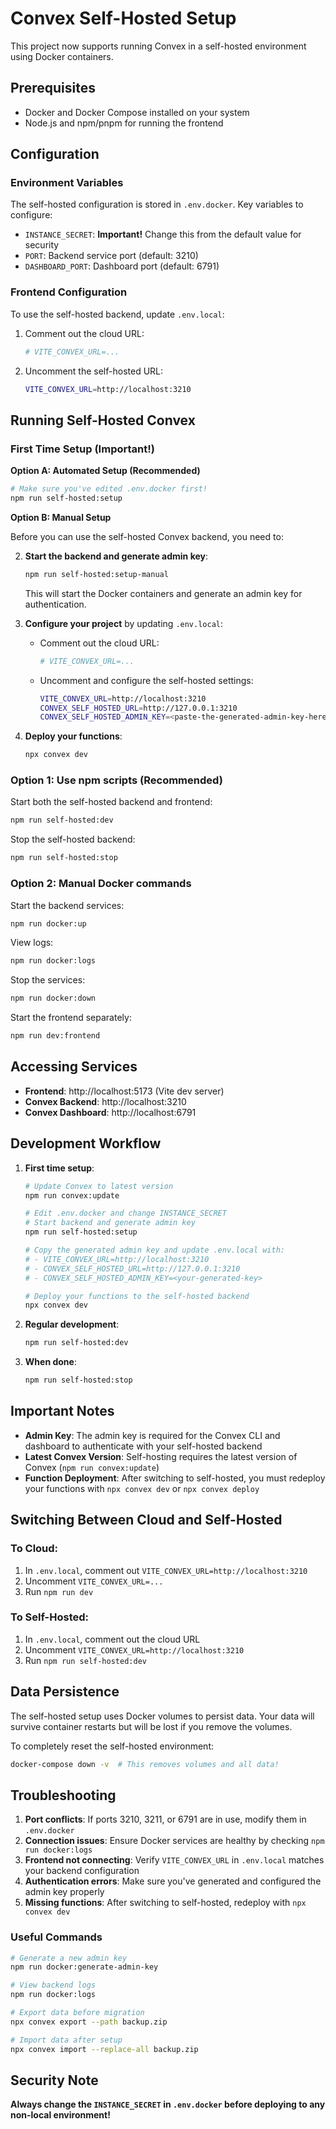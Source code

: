 # Convex Self-Hosted Setup

This project now supports running Convex in a self-hosted environment using Docker containers.

## Prerequisites

- Docker and Docker Compose installed on your system
- Node.js and npm/pnpm for running the frontend

## Configuration

### Environment Variables

The self-hosted configuration is stored in `.env.docker`. Key variables to configure:

- `INSTANCE_SECRET`: **Important!** Change this from the default value for security
- `PORT`: Backend service port (default: 3210)
- `DASHBOARD_PORT`: Dashboard port (default: 6791)

### Frontend Configuration

To use the self-hosted backend, update `.env.local`:

1. Comment out the cloud URL:

   ```bash
   # VITE_CONVEX_URL=...
   ```

2. Uncomment the self-hosted URL:
   ```bash
   VITE_CONVEX_URL=http://localhost:3210
   ```

## Running Self-Hosted Convex

### First Time Setup (Important!)

**Option A: Automated Setup (Recommended)**

```bash
# Make sure you've edited .env.docker first!
npm run self-hosted:setup
```

**Option B: Manual Setup**

Before you can use the self-hosted Convex backend, you need to:

2. **Start the backend and generate admin key**:

   ```bash
   npm run self-hosted:setup-manual
   ```

   This will start the Docker containers and generate an admin key for authentication.

3. **Configure your project** by updating `.env.local`:

   - Comment out the cloud URL:
     ```bash
     # VITE_CONVEX_URL=...
     ```
   - Uncomment and configure the self-hosted settings:
     ```bash
     VITE_CONVEX_URL=http://localhost:3210
     CONVEX_SELF_HOSTED_URL=http://127.0.0.1:3210
     CONVEX_SELF_HOSTED_ADMIN_KEY=<paste-the-generated-admin-key-here>
     ```

4. **Deploy your functions**:
   ```bash
   npx convex dev
   ```

### Option 1: Use npm scripts (Recommended)

Start both the self-hosted backend and frontend:

```bash
npm run self-hosted:dev
```

Stop the self-hosted backend:

```bash
npm run self-hosted:stop
```

### Option 2: Manual Docker commands

Start the backend services:

```bash
npm run docker:up
```

View logs:

```bash
npm run docker:logs
```

Stop the services:

```bash
npm run docker:down
```

Start the frontend separately:

```bash
npm run dev:frontend
```

## Accessing Services

- **Frontend**: http://localhost:5173 (Vite dev server)
- **Convex Backend**: http://localhost:3210
- **Convex Dashboard**: http://localhost:6791

## Development Workflow

1. **First time setup**:

   ```bash
   # Update Convex to latest version
   npm run convex:update

   # Edit .env.docker and change INSTANCE_SECRET
   # Start backend and generate admin key
   npm run self-hosted:setup

   # Copy the generated admin key and update .env.local with:
   # - VITE_CONVEX_URL=http://localhost:3210
   # - CONVEX_SELF_HOSTED_URL=http://127.0.0.1:3210
   # - CONVEX_SELF_HOSTED_ADMIN_KEY=<your-generated-key>

   # Deploy your functions to the self-hosted backend
   npx convex dev
   ```

2. **Regular development**:

   ```bash
   npm run self-hosted:dev
   ```

3. **When done**:
   ```bash
   npm run self-hosted:stop
   ```

## Important Notes

- **Admin Key**: The admin key is required for the Convex CLI and dashboard to authenticate with your self-hosted backend
- **Latest Convex Version**: Self-hosting requires the latest version of Convex (`npm run convex:update`)
- **Function Deployment**: After switching to self-hosted, you must redeploy your functions with `npx convex dev` or `npx convex deploy`

## Switching Between Cloud and Self-Hosted

### To Cloud:

1. In `.env.local`, comment out `VITE_CONVEX_URL=http://localhost:3210`
2. Uncomment `VITE_CONVEX_URL=...`
3. Run `npm run dev`

### To Self-Hosted:

1. In `.env.local`, comment out the cloud URL
2. Uncomment `VITE_CONVEX_URL=http://localhost:3210`
3. Run `npm run self-hosted:dev`

## Data Persistence

The self-hosted setup uses Docker volumes to persist data. Your data will survive container restarts but will be lost if you remove the volumes.

To completely reset the self-hosted environment:

```bash
docker-compose down -v  # This removes volumes and all data!
```

## Troubleshooting

1. **Port conflicts**: If ports 3210, 3211, or 6791 are in use, modify them in `.env.docker`
2. **Connection issues**: Ensure Docker services are healthy by checking `npm run docker:logs`
3. **Frontend not connecting**: Verify `VITE_CONVEX_URL` in `.env.local` matches your backend configuration
4. **Authentication errors**: Make sure you've generated and configured the admin key properly
5. **Missing functions**: After switching to self-hosted, redeploy with `npx convex dev`

### Useful Commands

```bash
# Generate a new admin key
npm run docker:generate-admin-key

# View backend logs
npm run docker:logs

# Export data before migration
npx convex export --path backup.zip

# Import data after setup
npx convex import --replace-all backup.zip
```

## Security Note

**Always change the `INSTANCE_SECRET` in `.env.docker` before deploying to any non-local environment!**
